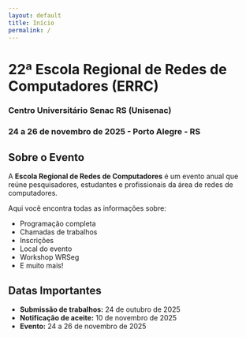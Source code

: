 ```yaml
---
layout: default
title: Início
permalink: /
---
```


# 22ª Escola Regional de Redes de Computadores (ERRC)

### Centro Universitário Senac RS **(Unisenac)**

### 24 a 26 de novembro de 2025 - Porto Alegre - RS

## Sobre o Evento

A **Escola Regional de Redes de Computadores** é um evento anual que reúne pesquisadores, estudantes e profissionais da área de redes de computadores.

Aqui você encontra todas as informações sobre:
- Programação completa
- Chamadas de trabalhos
- Inscrições
- Local do evento
- Workshop WRSeg
- E muito mais!

## Datas Importantes

- **Submissão de trabalhos:** 24 de outubro de 2025
- **Notificação de aceite:** 10 de novembro de 2025
- **Evento:** 24 a 26 de novembro de 2025
